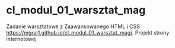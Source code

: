 # cl_modul_01_warsztat_mag
Zadanie warsztatowe z Zaawansowanego HTML i CSS
https://mgraj1.github.io/cl_modul_01_warsztat_mag/.
Projekt strony internetowej
